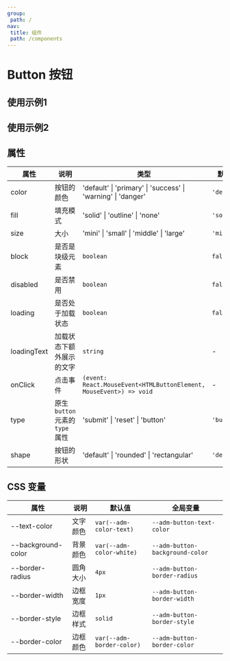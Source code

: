 ```yaml
---
group:
 path: /
nav:
 title: 组件
 path: /components
---
```


# Button 按钮

## 使用示例1

<code src="./demos/demo1.tsx"></code>

## 使用示例2

<code src="./demos/demo2.tsx"></code>

## 属性

| 属性          | 说明                        | 类型                                                                                   | 默认值         |
|-------------|---------------------------|--------------------------------------------------------------------------------------|-------------|
| color       | 按钮的颜色                     | 'default' &verbar; 'primary' &verbar; 'success' &verbar; 'warning' &verbar; 'danger' | `'default'` |
| fill        | 填充模式                      | 'solid' &verbar; 'outline' &verbar; 'none'                                           | `'solid'`   |
| size        | 大小                        | 'mini' &verbar; 'small' &verbar; 'middle' &verbar; 'large'                           | `'middle'`  |
| block       | 是否是块级元素                   | `boolean`                                                                            | `false`     |
| disabled    | 是否禁用                      | `boolean`                                                                            | `false`     |
| loading     | 是否处于加载状态                  | `boolean`                                                                            | `false`     |
| loadingText | 加载状态下额外展示的文字              | `string`                                                                             | -           |
| onClick     | 点击事件                      | `(event: React.MouseEvent<HTMLButtonElement, MouseEvent>) => void`                   | -           |
| type        | 原生 `button` 元素的 `type` 属性 | 'submit' &verbar; 'reset' &verbar; 'button'                                          | `'button'`  |
| shape       | 按钮的形状                     | 'default' &verbar; 'rounded' &verbar; 'rectangular'                                  | `'default'` |

## CSS 变量

| 属性                 | 说明   | 默认值                       | 全局变量                            |
|--------------------|------|---------------------------|---------------------------------|
| --text-color       | 文字颜色 | `var(--adm-color-text)`   | `--adm-button-text-color`       |
| --background-color | 背景颜色 | `var(--adm-color-white)`  | `--adm-button-background-color` |
| --border-radius    | 圆角大小 | `4px`                     | `--adm-button-border-radius`    |
| --border-width     | 边框宽度 | `1px`                     | `--adm-button-border-width`     |
| --border-style     | 边框样式 | `solid`                   | `--adm-button-border-style`     |
| --border-color     | 边框颜色 | `var(--adm-border-color)` | `--adm-button-border-color`     |
